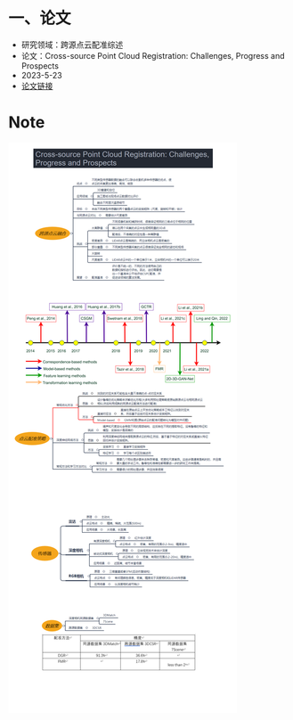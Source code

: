 # 一、论文
- 研究领域：跨源点云配准综述
- 论文：Cross-source Point Cloud Registration: Challenges, Progress and Prospects
- 2023-5-23
- [论文链接](https://arxiv.org/abs/2305.13570)

# Note
![](https://github.com/Darren-pty/Research/blob/main/Learning%20of%20way/Semester/picture/65.png)
